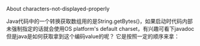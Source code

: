 About characters-not-displayed-properly

Java代码中的一个转换获取数组用的是String.getBytes()，如果启动时代码内部未强制指定的话就会使用OS platform's default charset，有兴趣可看下javadoc
但是java是如何获取拿到这个编码value的呢？
它是按照一定的顺序来拿：
